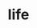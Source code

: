 ---
title: "life"
description: "Some simple thoughts on life and existence."
image: "categories/生活/pexels-photo-401213.jpg"
---